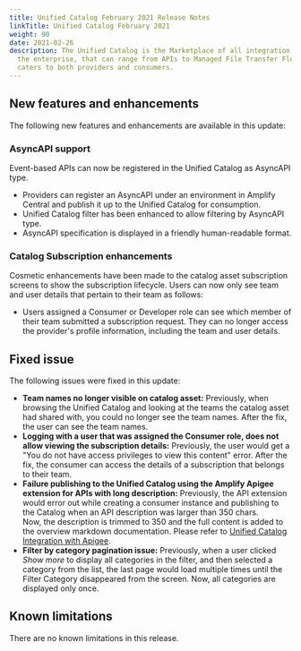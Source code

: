 ```yaml
---
title: Unified Catalog February 2021 Release Notes
linkTitle: Unified Catalog February 2021
weight: 90
date: 2021-02-26
description: The Unified Catalog is the Marketplace of all integration assets in
  the enterprise, that can range from APIs to Managed File Transfer Flows, and
  caters to both providers and consumers.
---
```

## New features and enhancements

The following new features and enhancements are available in this update:

### AsyncAPI support

Event-based APIs can now be registered in the Unified Catalog as AsyncAPI type.

* Providers can register an AsyncAPI under an environment in Amplify Central and publish it up to the Unified Catalog for consumption.
* Unified Catalog filter has been enhanced to allow filtering by AsyncAPI type.
* AsyncAPI specification is displayed in a friendly human-readable format.

### Catalog Subscription enhancements

Cosmetic enhancements have been made to the catalog asset subscription screens to show the subscription lifecycle. Users can now only see team and user details that pertain to their team as follows:

* Users assigned a Consumer or Developer role  can see which member of their team submitted a subscription request. They can no longer access the provider's profile information, including the team and user details.

## Fixed issue

The following issues were fixed in this update:

* **Team names no longer visible on catalog asset:** Previously, when browsing the Unified Catalog and looking at the teams the catalog asset had shared with, you could no longer see the team names. After the fix, the user can see the team names.
* **Logging with a user that was assigned the Consumer role, does not allow viewing the subscription details:** Previously, the user would get a "You do not have access privileges to view this content" error. After the fix, the consumer can access the details of a subscription that belongs to their team.
* **Failure publishing to the Unified Catalog using the Amplify Apigee extension for APIs with long description:** Previously, the API extension would error out while creating a consumer instance and publishing to the Catalog when an API description was larger than 350 chars. Now, the description is trimmed to 350 and the full content is added to the overview markdown documentation. Please refer to  [Unified Catalog Integration with Apigee](<* https://github.com/Axway/unified-catalog-integrations/tree/master/apigee/apigee-extension>).
* **Filter by category pagination issue:** Previously, when a user clicked *Show more* to display all categories in the filter, and then selected a category from the list, the last page would load multiple times until the Filter Category disappeared from the screen. Now, all categories are displayed only once.

## Known limitations

There are no known limitations in this release.
